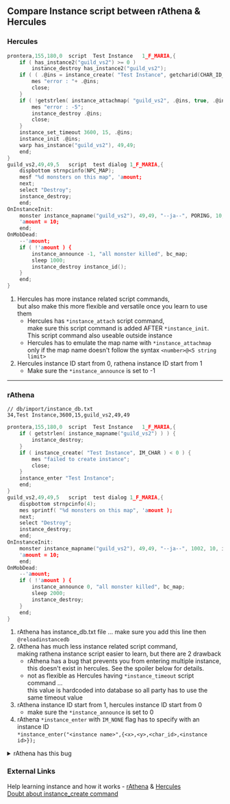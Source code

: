 ## Compare Instance script between rAthena & Hercules

### Hercules
```c
prontera,155,180,0	script	Test Instance	1_F_MARIA,{
	if ( has_instance2("guild_vs2") >= 0 )
		instance_destroy has_instance2("guild_vs2");
	if ( ( .@ins = instance_create( "Test Instance", getcharid(CHAR_ID_ACCOUNT), IOT_CHAR ) ) < 0 ) {
		mes "error : "+ .@ins;
		close;
	}
	if ( !getstrlen( instance_attachmap( "guild_vs2", .@ins, true, .@ins +"INST" ) ) ) {
		mes "error : -5";
		instance_destroy .@ins;
		close;
	}
	instance_set_timeout 3600, 15, .@ins;
	instance_init .@ins;
	warp has_instance("guild_vs2"), 49,49;
	end;
}
guild_vs2,49,49,5	script	test dialog	1_F_MARIA,{
	dispbottom strnpcinfo(NPC_MAP);
	mesf "%d monsters on this map", 'amount;
	next;
	select "Destroy";
	instance_destroy;
	end;
OnInstanceInit:
	monster instance_mapname("guild_vs2"), 49,49, "--ja--", PORING, 10, instance_npcname( strnpcinfo(NPC_NAME) )+"::OnMobDead";
	'amount = 10;
	end;
OnMobDead:
	--'amount;
	if ( !'amount ) {
		instance_announce -1, "all monster killed", bc_map;
		sleep 1000;
		instance_destroy instance_id();
	}
	end;
}
```
1. Hercules has more instance related script commands,  
but also make this more flexible and versatile once you learn to use them
   * Hercules has `*instance_attach` script command,  
make sure this script command is added AFTER `*instance_init`.  
This script command also useable outside instance
   * Hercules has to emulate the map name with `*instance_attachmap`  
only if the map name doesn't follow the syntax `<number>@<5 string limit>`
2. Hercules instance ID start from 0, rathena instance ID start from 1
   * Make sure the `*instance_announce` is set to -1

-----------------------------

### rAthena
```
// db/import/instance_db.txt
34,Test Instance,3600,15,guild_vs2,49,49
```
```c
prontera,155,180,0	script	Test Instance	1_F_MARIA,{
	if ( getstrlen( instance_mapname("guild_vs2") ) ) {
		instance_destroy;
	}
	if ( instance_create( "Test Instance", IM_CHAR ) < 0 ) {
		mes "failed to create instance";
		close;
	}
	instance_enter "Test Instance";
	end;
}
guild_vs2,49,49,5	script	test dialog	1_F_MARIA,{
	dispbottom strnpcinfo(4);
	mes sprintf( "%d monsters on this map", 'amount );
	next;
	select "Destroy";
	instance_destroy;
	end;
OnInstanceInit:
	monster instance_mapname("guild_vs2"), 49,49, "--ja--", 1002, 10, instance_npcname( strnpcinfo(0) )+"::OnMobDead";
	'amount = 10;
	end;
OnMobDead:
	--'amount;
	if ( !'amount ) {
		instance_announce 0, "all monster killed", bc_map;
		sleep 2000;
		instance_destroy;
	}
	end;
}
```
1. rAthena has instance_db.txt file ... make sure you add this line then `@reloadinstancedb`
2. rAthena has much less instance related script command,  
making rathena instance script easier to learn, but there are 2 drawback
   * rAthena has a bug that prevents you from entering multiple instance,  
this doesn't exist in hercules. See the spoiler below for details.
   * not as flexible as Hercules having `*instance_timeout` script command ...  
this value is hardcoded into database so all party has to use the same timeout value
3. rAthena instance ID start from 1, hercules instance ID start from 0﻿
   * make sure the `*instance_announce` is set to 0 ﻿
4. rAthena `*instance_enter` with `IM_NONE` flag has to specify with an instance ID  
`*instance_enter("<instance name>",{<x>,<y>,<char_id>,<instance id>});`


<details>
<summary>rAthena has this bug</summary>

Note: I didn't file a bug report because I was assuming they going to fix in this [pull request](https://github.com/rathena/rathena/pull/3163)  
rAthena has a bug that prevents you from entering multiple instance
```
34,Instance ONE,3600,15,guild_vs1,49,49
35,Instance TWO,3600,15,guild_vs3,49,49
```
```c
prontera,150,180,0	script	Check Instance	1_F_MARIA,{
OnClick:
	dispbottom strcharinfo(3); 
	dispbottom instance_id() +""; // this line sux ... however https://github.com/rathena/rathena/pull/3843
	end;
OnInit:
	bindatcmd "test", strnpcinfo(0)+"::OnClick";
	end;
}

prontera,155,180,0	script	Instance ONE	1_F_MARIA,{
	if ( getstrlen( instance_mapname("guild_vs1") ) ) {
		instance_enter "Instance ONE";
		end;
	}
	if ( instance_create( "Instance ONE", IM_PARTY ) < 0 ) {
		mes "failed to create instance";
		close;
	}
	instance_enter "Instance ONE";
	end;
}

prontera,158,180,0	script	Instance TWO	1_F_MARIA,{
	if ( getstrlen( instance_mapname("guild_vs2") ) ) {
		instance_enter "Instance TWO";
		end;
	}
	if ( instance_create( "Instance TWO", IM_GUILD ) < 0 ) {
		mes "failed to create instance";
		close;
	}
	instance_enter "Instance TWO";
	end;
}
```
Player A has same party with player B.  
Player A has same guild with player C.

Player B create Instance ONE for party.  
Player C create Instance TWO for guild.

Player A supposedly can go in both instance,  
but player A can only go to the party instance, not the guild  
Hercules doesn't suffer from this issue.
```c
prontera﻿,150,180,0	script	Check Instance	1_F_MARIA,{
OnClick:
	dispbottom strcharinfo(3);
	dispbottom instance_id() +""; // this script command is useless in hercules, always return -1 on non-instanced npc. An instanced npc don't need to use this script command anyway
	dispbottom has_instance2("guild_vs1") +"";
	dispbottom has_instance2("guild_vs2") +"";
	end;
OnInit:
	bindatcmd "test", strnpcinfo(0)+"::OnClick";
	end;
}

prontera,155,180,0	script	Instance ONE	1_F_MARIA,{
	if ( has_instance2("guild_vs1") >= 0 ) {
		warp has_instance("guild_vs1"), 49,49;
		end;
	}
	if ( ( .@ins = instance_create( "Instance ONE", getcharid(CHAR_ID_PARTY), IOT_PARTY ) ) < 0 ) {
		mes "error : "+ .@ins;
		close;
	}
	if ( !getstrlen( instance_attachmap( "guild_vs1", .@ins, true, .@ins +"INS1" ) ) ) {
		mes "error : 5";
		instance_destroy .@ins;
		close;
	}
	instance_set_timeout 3600, 15, .@ins;
	instance_init .@ins;
	warp has_instance("guild_vs1"), 49,49;
	end;
}

prontera,158,180,0	script	Instance TWO	1_F_MARIA,{
	if ( has_instance2("guild_vs2") >= 0 ) {
		warp has_instance("guild_vs2"), 49,49;
		end;
	}
	if ( ( .@ins = instance_create( "Instance ONE", getcharid(CHAR_ID_GUILD), IOT_GUILD ) ) < 0 ) {
		mes "error : "+ .@ins;
		close;
	}
	if ( !getstrlen( instance_attachmap( "guild_vs2", .@ins, true, .@ins +"INS2" ) ) ) {
		mes "error : 5";
		instance_destroy .@ins;
		close;
	}
	instance_set_timeout 3600, 15, .@ins;
	instance_init .@ins;
	warp has_instance("guild_vs2"), 49,49;
	end;
}﻿﻿﻿
```
</details>

### External Links
Help learning instance and how it works - [rAthena](https://rathena.org/board/topic/115701-help-learning-instance-and-how-it-works/) & [Hercules](http://herc.ws/board/topic/15909-help-learning-instance-and-how-it-works/)  
[Doubt about instance_create command](https://rathena.org/board/topic/115526-doubt-about-instance_create-command/?do=findComment&comment=345411)
